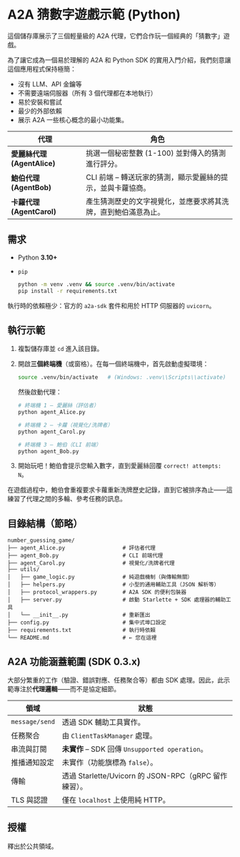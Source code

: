 # A2A 猜數字遊戲示範 (Python)

這個儲存庫展示了三個輕量級的 A2A 代理，它們合作玩一個經典的「猜數字」遊戲。

為了讓它成為一個易於理解的 A2A 和 Python SDK 的實用入門介紹，我們刻意讓這個應用程式保持極簡：

- 沒有 LLM、API 金鑰等
- 不需要遠端伺服器（所有 3 個代理都在本地執行）
- 易於安裝和嘗試
- 最少的外部依賴
- 展示 A2A 一些核心概念的最小功能集。

| 代理 | 角色 |
|-------|------|
| **愛麗絲代理 (AgentAlice)** | 挑選一個秘密整數 (1-100) 並對傳入的猜測進行評分。 |
| **鮑伯代理 (AgentBob)**   | CLI 前端 – 轉送玩家的猜測，顯示愛麗絲的提示，並與卡蘿協商。 |
| **卡蘿代理 (AgentCarol)** | 產生猜測歷史的文字視覺化，並應要求將其洗牌，直到鮑伯滿意為止。 |

## 需求

- Python **3.10+**
- `pip`

   ```bash
   python -m venv .venv && source .venv/bin/activate
   pip install -r requirements.txt
   ```

執行時的依賴極少：官方的 `a2a-sdk` 套件和用於 HTTP 伺服器的 `uvicorn`。

## 執行示範

1. 複製儲存庫並 `cd` 進入該目錄。
2. 開啟**三個終端機**（或窗格）。在每一個終端機中，首先啟動虛擬環境：

   ```bash
   source .venv/bin/activate   # (Windows: .venv\\Scripts\\activate)
   ```

   然後啟動代理：

   ```bash
   # 終端機 1 – 愛麗絲（評估者）
   python agent_Alice.py

   # 終端機 2 – 卡蘿（視覺化/洗牌者）
   python agent_Carol.py

   # 終端機 3 – 鮑伯（CLI 前端）
   python agent_Bob.py
   ```

3. 開始玩吧！鮑伯會提示您輸入數字，直到愛麗絲回覆 `correct! attempts: N`。

在遊戲過程中，鮑伯會重複要求卡蘿重新洗牌歷史記錄，直到它被排序為止——這練習了代理之間的多輪、參考任務的訊息。

## 目錄結構（節略）

```text
number_guessing_game/
├── agent_Alice.py                  # 評估者代理
├── agent_Bob.py                    # CLI 前端代理
├── agent_Carol.py                  # 視覺化/洗牌者代理
├── utils/
│   ├── game_logic.py               # 純遊戲機制（與傳輸無關）
│   ├── helpers.py                  # 小型的通用輔助工具（JSON 解析等）
│   ├── protocol_wrappers.py        # A2A SDK 的便利包裝器
│   ├── server.py                   # 啟動 Starlette + SDK 處理器的輔助工具
│   └── __init__.py                 # 重新匯出
├── config.py                       # 集中式埠口設定
├── requirements.txt                # 執行時依賴
└── README.md                       # ← 您在這裡
```

## A2A 功能涵蓋範圍 (SDK 0.3.x)

大部分繁重的工作（驗證、錯誤對應、任務聚合等）都由 SDK 處理。因此，此示範專注於**代理邏輯**——而不是協定細節。

| 領域 | 狀態 |
|------|--------|
| `message/send` | 透過 SDK 輔助工具實作。 |
| 任務聚合 | 由 `ClientTaskManager` 處理。 |
| 串流與訂閱 | **未實作** – SDK 回傳 `Unsupported operation`。 |
| 推播通知設定 | 未實作（功能旗標為 `false`）。 |
| 傳輸 | 透過 Starlette/Uvicorn 的 JSON-RPC（gRPC 留作練習）。 |
| TLS 與認證 | 僅在 `localhost` 上使用純 HTTP。 |

## 授權

釋出於公共領域。
